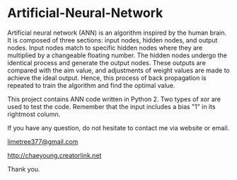 # Artificial-Neural-Network

Artificial neural network (ANN) is an algorithm inspired by the human brain. It is composed of three sections: input nodes, hidden nodes, and output nodes. Input nodes match to specific hidden nodes where they are multiplied by a changeable floating number. The hidden nodes undergo the identical process and generate the output nodes. These outputs are compared with the aim value, and adjustments of weight values are made to achieve the ideal output. Hence, this process of back propagation is repeated to train the algorithm and find the optimal value.

This project contains ANN code written in Python 2. Two types of xor are used to test the code. Remember that the input includes a bias "1" in its rightmost column.

If you have any question, do not hesitate to contact me via website or email.

limetree377@gmail.com

http://chaeyoung.creatorlink.net

Thank you.
